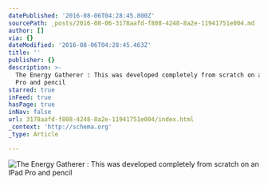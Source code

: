 ```yaml
---
datePublished: '2016-08-06T04:28:45.800Z'
sourcePath: _posts/2016-08-06-3178aafd-f808-4248-8a2e-11941751e004.md
author: []
via: {}
dateModified: '2016-08-06T04:28:45.463Z'
title: ''
publisher: {}
description: >-
  The Energy Gatherer : This was developed completely from scratch on an IPad
  Pro and pencil
starred: true
inFeed: true
hasPage: true
inNav: false
url: 3178aafd-f808-4248-8a2e-11941751e004/index.html
_context: 'http://schema.org'
_type: Article

---
```

![The Energy Gatherer : This was developed completely from scratch on an IPad Pro and pencil](https://the-grid-user-content.s3-us-west-2.amazonaws.com/e5451d59-4deb-489d-8685-01ba44911258.jpg)